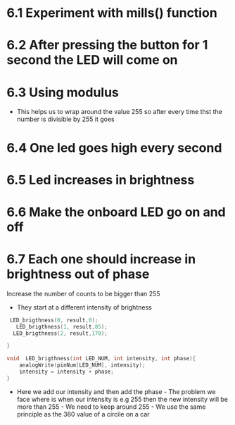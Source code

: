 # 6.1 Experiment with mills() function
# 6.2 After pressing the button for 1 second the LED will come on

# 6.3 Using modulus
- This helps us to wrap around the value 255 so after every time thst the number is divisible by 255 it  goes 
# 6.4 One led goes high every second

# 6.5 Led increases in brightness 

# 6.6 Make the onboard LED go on and off 

# 6.7 Each one should increase in brightness out of phase

Increase the number of counts to be bigger than 255
- They start at a different intensity of brightness

```c++
 LED_brigthness(0, result,0);
   LED_brigthness(1, result,85);
  LED_brigthness(2, result,170);

}

void  LED_brigthness(int LED_NUM, int intensity, int phase){
	analogWrite(pinNum[LED_NUM], intensity);
  	intensity = intensity + phase;
}
```

- Here we add our intensity and then add the phase
		- The problem we face where is when our intensity is e.g 255 then the new intensity will be more than 255 
		- We need to keep around 255 
		- We use the same principle as the 360 value of a circile on a car